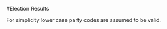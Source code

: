 #Election Results  
   
    
     
     
For simplicity lower case party codes are assumed to be valid.